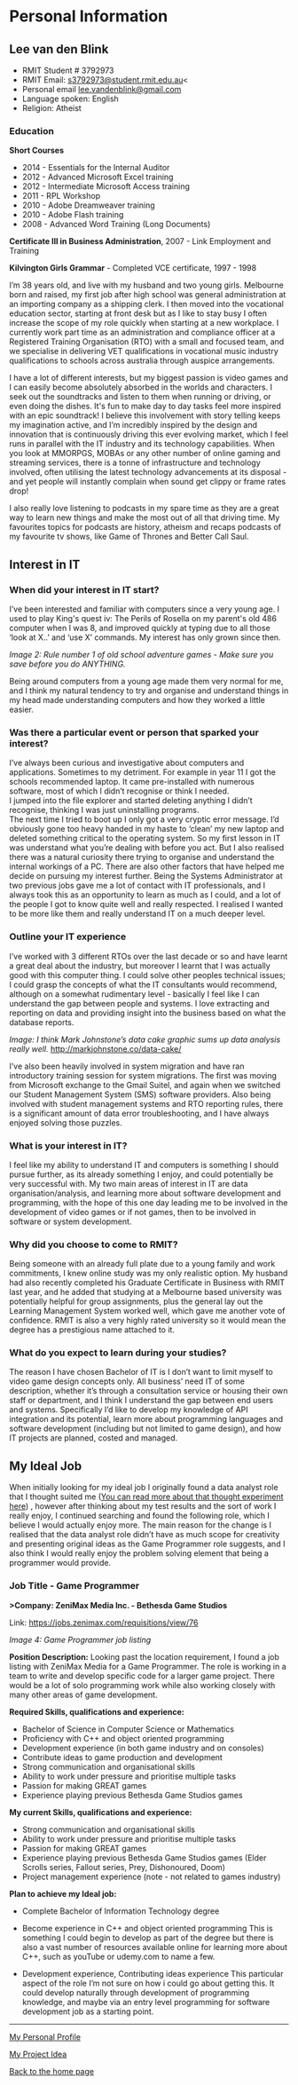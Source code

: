 # Personal Information

## Lee van den Blink
- RMIT Student # 3792973
- RMIT Email: s3792973@student.rmit.edu.au<
- Personal email lee.vandenblink@gmail.com
- Language spoken: English
- Religion: Atheist

### Education 

<b>Short Courses</b>
- 2014 - Essentials for the Internal Auditor
- 2012 - Advanced Microsoft Excel training
- 2012 - Intermediate Microsoft Access training
- 2011 - RPL Workshop
- 2010 - Adobe Dreamweaver training 
- 2010 - Adobe Flash training 
- 2008 - Advanced Word Training (Long Documents) 


<b>Certificate III in Business Administration</b>, 2007 - Link Employment and Training

<b>Kilvington Girls Grammar</b> - Completed VCE certificate, 1997 - 1998

I’m 38 years old, and live with my husband and two young girls.  Melbourne born and raised, my first job after high school was 
general administration at an importing company as a shipping clerk.  I then moved into the vocational education sector, starting at 
front desk but as I like to stay busy I often increase the scope of my role quickly when starting at a new workplace.  I currently 
work part time as an administration and compliance officer at a Registered Training Organisation (RTO) with a small and focused team, 
and we specialise in delivering VET qualifications in vocational music industry qualifications to schools across australia through 
auspice arrangements.

I have a lot of different interests, but my biggest passion is video games and I can easily become absolutely absorbed in the 
worlds and characters.  I seek out the soundtracks and listen to them when  running or driving, or even doing the dishes.  It's 
fun to make day to day tasks feel more inspired  with an epic soundtrack! I believe this involvement with story telling keeps my 
imagination active, and I’m incredibly inspired by the design and innovation that is continuously driving this ever evolving market, 
which I feel runs in parallel with the IT industry and its technology capabilities.  When you look at MMORPGS, MOBAs or any other 
number of online gaming and streaming services, there is a tonne of  infrastructure and technology involved, often utilising the 
latest technology advancements at its disposal - and yet people will instantly complain when sound get clippy or frame rates drop!

I also really love listening to podcasts in my spare time as they are a great way to learn new things and make the most out of all 
that driving time.  My favourites topics for podcasts are history, atheism and recaps podcasts of my favourite tv shows, like 
Game of Thrones and Better Call Saul.     

## Interest in IT

### When did your interest in IT start?

I’ve been interested and familiar with computers since a very young age.  I used to play King's quest iv: The Perils of Rosella 
on my parent's old 486 computer when I was 8, and improved quickly at typing due to all those ‘look at X..’ and ‘use X’ commands. 
My interest has only grown since then. 


<i>Image 2: Rule number 1 of old school adventure games - Make sure you save before you do ANYTHING.  </i>

Being around computers from a young age made them very normal for me, and I think my natural tendency to try and organise and 
understand things in my head made understanding computers and how they worked a little easier.  

### Was there a particular event or person that sparked your interest?

I’ve always been curious and investigative about computers and applications.  Sometimes to my detriment.  For example in year 11 I 
got the schools recommended laptop.  It came pre-installed with numerous software, most of which I didn’t recognise or think I needed.  
I jumped into the file explorer and started deleting anything I didn’t recognise, thinking I was just uninstalling programs.  
The next time I tried to boot up I only got a very cryptic error message.  I’d obviously gone too heavy handed in my haste to 
‘clean’ my new laptop and deleted something critical to the operating system.  So my first lesson in IT was understand what you’re 
dealing with before you act.  But I also realised there was a natural curiosity there trying to organise and understand the internal 
workings of a PC.  There are also other factors that have helped me decide on pursuing my interest further.  Being the Systems 
Administrator at two previous jobs gave me a lot of contact with IT professionals, and I always took this as an opportunity to learn 
as much as I could, and a lot of the people I got to know quite well and really respected.  I realised I wanted to be more like them 
and really understand IT on a much deeper level.     


### Outline your IT experience 
I’ve worked with 3 different RTOs over the last decade or so and have learnt a great deal about the industry, but moreover I 
learnt that I was actually good with this computer thing.  I could solve other peoples technical issues; I could grasp the concepts 
of what the IT consultants would recommend, although on a somewhat rudimentary level - basically I feel like I can understand the gap 
between people and systems.  I love extracting and reporting on data and providing insight into the business based on what the 
database reports.  


<i>Image:  I think Mark Johnstone’s data cake graphic sums up data analysis really well.</i>
http://markjohnstone.co/data-cake/


I’ve also been heavily involved in system migration and have ran introductory training session for system migrations.  The first was moving from  Microsoft exchange to the Gmail Suitel, and again when we switched our Student Management System (SMS) software providers.  Also being involved with student management systems and RTO reporting rules,  there is a significant  amount of data error troubleshooting, and I have always enjoyed solving those puzzles.

### What is your interest in IT?

I feel like my ability to understand IT and computers is something I should pursue further, as its already something I enjoy, and could potentially be very successful with.  My two main areas of interest in IT are data organisation/analysis, and learning more about software development and programming, with the hope of this one day leading me to be involved in the development of video games or if not games, then to be involved in software or system development.    

### Why did you choose to come to RMIT?
Being someone with an already full plate due to a young family and work commitments,  I knew online study was my only realistic option.  My husband had also recently completed his Graduate Certificate in Business with RMIT last year, and he added that studying at a Melbourne based university was potentially helpful for group assignments, plus the general lay out the Learning Management System worked well, which gave me another vote of confidence.  RMIT is also a very highly rated university so it would mean the degree has a prestigious name attached to it.

### What do you expect to learn during your studies?
The reason I have chosen Bachelor of IT is I don’t want to limit myself to video game design concepts only.  All business’ need IT of some description, whether it’s through a consultation service or housing their own staff or department, and I think I understand the gap between end users and systems.  Specifically I’d like to develop my knowledge of  API integration and its potential, learn more about programming languages and software development (including but not limited to game design), and how IT projects are planned, costed and managed.  

## My Ideal Job

When initially looking for my ideal job I originally found a data analyst role that I thought suited me (<a href="url">You can read more about that thought experiment here</a>) , however after thinking about my test results and the sort of work I really enjoy, I continued searching and found the following role, which I believe I would actually enjoy more.  The main reason for the change is I realised that the data analyst role didn’t have as much scope for creativity and presenting original ideas as the Game Programmer role suggests, and I also think I would really enjoy the problem solving element that being a programmer would provide.

### Job Title - Game Programmer
<b>>Company: ZeniMax Media Inc. - Bethesda Game Studios</b>

Link: https://jobs.zenimax.com/requisitions/view/76 

<i>Image 4: Game Programmer job listing</i>

<b>Position Description:</b>
Looking past the location requirement, I found a job listing with ZeniMax Media for a Game Programmer.  The role is working in a team to write and develop specific code for a larger game project.  There would be a lot of solo programming work while also working closely with many other areas of game development.  


<b>Required Skills, qualifications and experience:</b>
- Bachelor of Science in Computer Science or Mathematics
- Proficiency with C++ and object oriented programming
- Development experience (in both game industry and on consoles)
- Contribute ideas to game production and development
- Strong communication and organisational skills
- Ability to work under pressure and prioritise multiple tasks
- Passion for making GREAT games
- Experience playing previous Bethesda Game Studios games

<b>My current Skills, qualifications and experience:</b>
- Strong communication and organisational skills
- Ability to work under pressure and prioritise multiple tasks
- Passion for making GREAT games
- Experience playing previous Bethesda Game Studios games (Elder Scrolls series, Fallout series, Prey, Dishonoured, Doom)
- Project management experience (note - not related to games industry)

<b>Plan to achieve my Ideal job:</b>
- Complete Bachelor of Information Technology degree
- Become experience in C++ and object oriented programming 
This is something I could begin to develop as part of the degree but there is also a vast number of resources available online for learning more about C++, such as youTube or udemy.com to name a few.  

- Development experience, Contributing ideas experience
This particular aspect of the role I’m not sure on how i could go about getting this.  It could develop naturally through development of programming knowledge, and maybe via an entry level programming for software development job as a starting point.   



<hr>

<p><a href="https://leevdb.github.io/Lee-van-den-Blink/profile">My Personal Profile</a></p>
<p><a href="https://leevdb.github.io/Lee-van-den-Blink/Project">My Project Idea</a></p>
<p><a href="https://leevdb.github.io/Lee-van-den-Blink/">Back to the home page</a></p>
